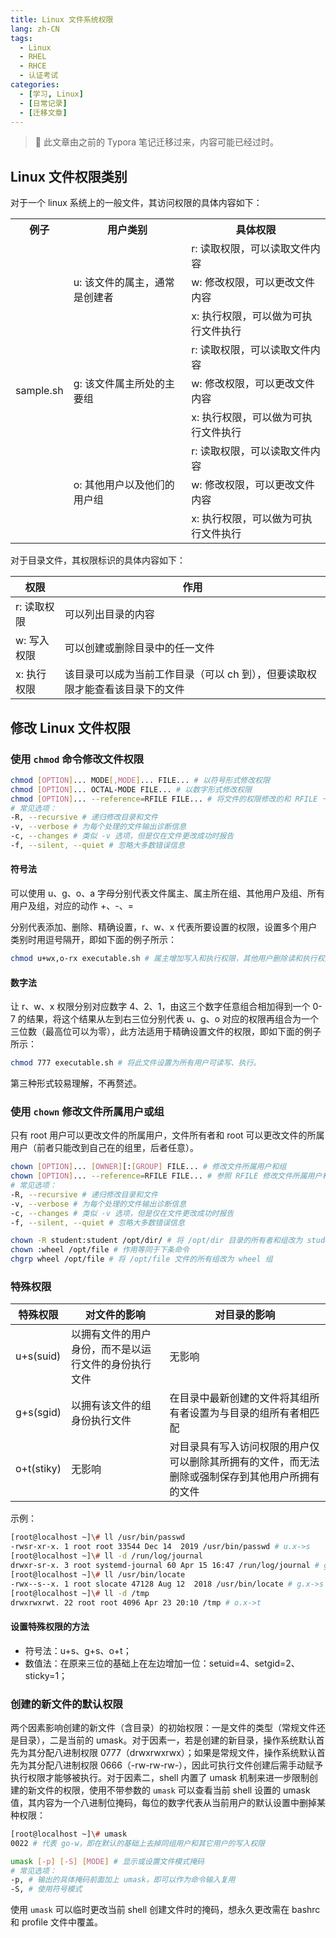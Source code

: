 ```yaml
---
title: Linux 文件系统权限
lang: zh-CN
tags: 
  - Linux
  - RHEL
  - RHCE
  - 认证考试
categories: 
  - [学习, Linux]
  - [日常记录]
  - [迁移文章]
---
```

> 🔴 此文章由之前的 Typora 笔记迁移过来，内容可能已经过时。

## Linux 文件权限类别

​对于一个 linux 系统上的一般文件，其访问权限的具体内容如下：

<table>
    <tr>
        <th>例子</th>
        <th>用户类别</th>
        <th>具体权限</th>
    </tr>
    <tr>
        <td rowspan="9">sample.sh</td>
        <td rowspan="3">u: 该文件的属主，通常是创建者</td>
        <td>r: 读取权限，可以读取文件内容</td>
    </tr>
    <tr>
        <td>w: 修改权限，可以更改文件内容</td>
    </tr>
    <tr>
        <td>x: 执行权限，可以做为可执行文件执行</td>
    </tr>
    <tr>
        <td rowspan="3">g: 该文件属主所处的主要组</td>
        <td>r: 读取权限，可以读取文件内容</td>
    </tr>
    <tr>
        <td>w: 修改权限，可以更改文件内容</td>
    </tr>
    <tr>
        <td>x: 执行权限，可以做为可执行文件执行</td>
    </tr>
    <tr>
        <td rowspan="3">o: 其他用户以及他们的用户组</td>
        <td>r: 读取权限，可以读取文件内容</td>
    </tr>
    <tr>
        <td>w: 修改权限，可以更改文件内容</td>
    </tr>
    <tr>
        <td>x: 执行权限，可以做为可执行文件执行</td>
    </tr>
</table>

​对于目录文件，其权限标识的具体内容如下：

| 权限      | 作用                                       |
| ------- | ---------------------------------------- |
| r: 读取权限 | 可以列出目录的内容                                |
| w: 写入权限 | 可以创建或删除目录中的任一文件                          |
| x: 执行权限 | 该目录可以成为当前工作目录（可以 ch 到），但要读取权限才能查看该目录下的文件 |

## 修改 Linux 文件权限

### 使用 `chmod` 命令修改文件权限

```bash
chmod [OPTION]... MODE[,MODE]... FILE... # 以符号形式修改权限
chmod [OPTION]... OCTAL-MODE FILE... # 以数字形式修改权限
chmod [OPTION]... --reference=RFILE FILE... # 将文件的权限修改的和 RFILE 一样
# 常见选项：
-R, --recursive # 递归修改目录和文件
-v, --verbose # 为每个处理的文件输出诊断信息
-c, --changes # 类似 -v 选项，但是仅在文件更改成功时报告
-f, --silent, --quiet # 忽略大多数错误信息
```

#### 符号法

​可以使用 u、g、o、a 字母分别代表文件属主、属主所在组、其他用户及组、所有用户及组，对应的动作 +、-、=

分别代表添加、删除、精确设置，r、w、x 代表所要设置的权限，设置多个用户类别时用逗号隔开，即如下面的例子所示：

```bash
chmod u+wx,o-rx executable.sh # 属主增加写入和执行权限，其他用户删除读和执行权限
```

#### 数字法

​让 r、w、x 权限分别对应数字 4、2、1，由这三个数字任意组合相加得到一个 0-7 的结果，将这个结果从左到右三位分别代表 u、g、o 对应的权限再组合为一个三位数（最高位可以为零），此方法适用于精确设置文件的权限，即如下面的例子所示：

```bash
chmod 777 executable.sh # 将此文件设置为所有用户可读写、执行。
```

​第三种形式较易理解，不再赘述。

### 使用 `chown` 修改文件所属用户或组

​只有 root 用户可以更改文件的所属用户，文件所有者和 root 可以更改文件的所属用户（前者只能改到自己在的组里，后者任意）。

```bash
chown [OPTION]... [OWNER][:[GROUP] FILE... # 修改文件所属用户和组
chown [OPTION]... --reference=RFILE FILE... # 参照 RFILE 修改文件所属用户和组
# 常见选项：
-R, --recursive # 递归修改目录和文件
-v, --verbose # 为每个处理的文件输出诊断信息
-c, --changes # 类似 -v 选项，但是仅在文件更改成功时报告
-f, --silent, --quiet # 忽略大多数错误信息
```

```bash
chown -R student:student /opt/dir/ # 将 /opt/dir 目录的所有者和组改为 student 和 student 组
chown :wheel /opt/file # 作用等同于下条命令
chgrp wheel /opt/file # 将 /opt/file 文件的所有组改为 wheel 组
```

### 特殊权限

| 特殊权限       | 对文件的影响                     | 对目录的影响                                           |
| ---------- | -------------------------- | ------------------------------------------------ |
| u+s(suid)  | 以拥有文件的用户身份，而不是以运行文件的身份执行文件 | 无影响                                              |
| g+s(sgid)  | 以拥有该文件的组身份执行文件             | 在目录中最新创建的文件将其组所有者设置为与目录的组所有者相匹配                  |
| o+t(stiky) | 无影响                        | 对目录具有写入访问权限的用户仅可以删除其所拥有的文件，而无法删除或强制保存到其他用户所拥有的文件 |

​示例：

```bash
[root@localhost ~]\# ll /usr/bin/passwd
-rwsr-xr-x. 1 root root 33544 Dec 14  2019 /usr/bin/passwd # u.x->s
[root@localhost ~]\# ll -d /run/log/journal
drwxr-sr-x. 3 root systemd-journal 60 Apr 15 16:47 /run/log/journal # g.x->s
[root@localhost ~]\# ll /usr/bin/locate
-rwx--s--x. 1 root slocate 47128 Aug 12  2018 /usr/bin/locate # g.x->s
[root@localhost ~]\# ll -d /tmp 
drwxrwxrwt. 22 root root 4096 Apr 23 20:10 /tmp # o.x->t
```

#### 设置特殊权限的方法

- 符号法：u+s、g+s、o+t；
- 数值法：在原来三位的基础上在左边增加一位：setuid=4、setgid=2、sticky=1；

### 创建的新文件的默认权限

​两个因素影响创建的新文件（含目录）的初始权限：一是文件的类型（常规文件还是目录），二是当前的 umask。对于因素一，若是创建的新目录，操作系统默认首先为其分配八进制权限 0777（drwxrwxrwx）；如果是常规文件，操作系统默认首先为其分配八进制权限 0666（-rw-rw-rw-），因此可执行文件创建后需手动赋予执行权限才能够被执行。对于因素二，shell 内置了 umask 机制来进一步限制创建的新文件的权限，使用不带参数的 `umask` 可以查看当前 shell 设置的 umask 值，其内容为一个八进制位掩码，每位的数字代表从当前用户的默认设置中删掉某种权限：

```bash
[root@localhost ~]\# umask
0022 # 代表 go-w，即在默认的基础上去掉同组用户和其它用户的写入权限
```

```bash
umask [-p] [-S] [MODE] # 显示或设置文件模式掩码
# 常见选项：
-p, # 输出的具体掩码前面加上 umask，即可以作为命令输入复用
-S, # 使用符号模式
```

​使用 `umask` 可以临时更改当前 shell 创建文件时的掩码，想永久更改需在 bashrc 和 profile 文件中覆盖。
